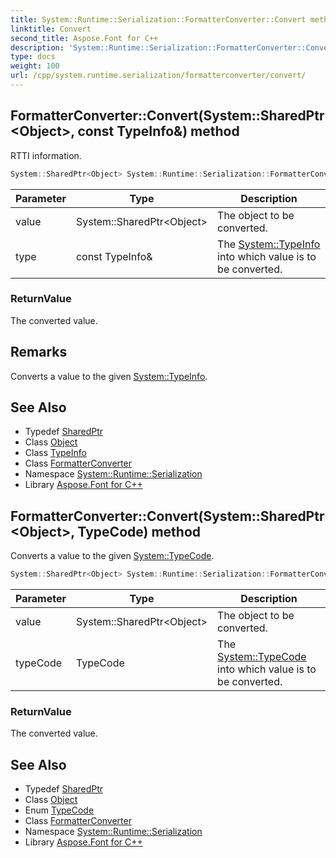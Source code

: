 ```yaml
---
title: System::Runtime::Serialization::FormatterConverter::Convert method
linktitle: Convert
second_title: Aspose.Font for C++
description: 'System::Runtime::Serialization::FormatterConverter::Convert method. RTTI information in C++.'
type: docs
weight: 100
url: /cpp/system.runtime.serialization/formatterconverter/convert/
---
```

## FormatterConverter::Convert(System::SharedPtr\<Object\>, const TypeInfo\&) method


RTTI information.

```cpp
System::SharedPtr<Object> System::Runtime::Serialization::FormatterConverter::Convert(System::SharedPtr<Object> value, const TypeInfo &type) override
```


| Parameter | Type | Description |
| --- | --- | --- |
| value | System::SharedPtr\<Object\> | The object to be converted. |
| type | const TypeInfo\& | The [System::TypeInfo](../../../system/typeinfo/) into which value is to be converted. |

### ReturnValue

The converted value.
## Remarks


Converts a value to the given [System::TypeInfo](../../../system/typeinfo/). 
## See Also

* Typedef [SharedPtr](../../../system/sharedptr/)
* Class [Object](../../../system/object/)
* Class [TypeInfo](../../../system/typeinfo/)
* Class [FormatterConverter](../)
* Namespace [System::Runtime::Serialization](../../)
* Library [Aspose.Font for C++](../../../)
## FormatterConverter::Convert(System::SharedPtr\<Object\>, TypeCode) method


Converts a value to the given [System::TypeCode](../../../system/typecode/).

```cpp
System::SharedPtr<Object> System::Runtime::Serialization::FormatterConverter::Convert(System::SharedPtr<Object> value, TypeCode typeCode) override
```


| Parameter | Type | Description |
| --- | --- | --- |
| value | System::SharedPtr\<Object\> | The object to be converted. |
| typeCode | TypeCode | The [System::TypeCode](../../../system/typecode/) into which value is to be converted. |

### ReturnValue

The converted value.

## See Also

* Typedef [SharedPtr](../../../system/sharedptr/)
* Class [Object](../../../system/object/)
* Enum [TypeCode](../../../system/typecode/)
* Class [FormatterConverter](../)
* Namespace [System::Runtime::Serialization](../../)
* Library [Aspose.Font for C++](../../../)
